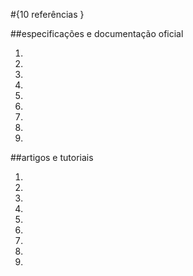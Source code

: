 #{10 referências }

##especificações e documentação oficial
1. []()
2. []()
3. []()
4. []()
5. []()
6. []()
7. []()
8. []()
9. []()

##artigos e tutoriais
1. []()
2. []()
3. []()
4. []()
5. []()
6. []()
7. []()
8. []()
9. []()